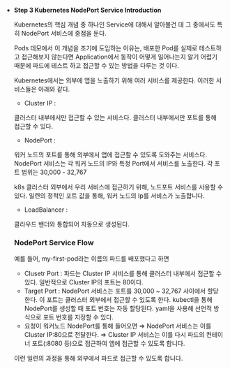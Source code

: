 - **Step 3 Kubernetes NodePort Service Introduction**
    
    
    Kubernetes의 핵심 개념 중 하나인 Service에 대해서 알아볼건 데 그 중에서도 특히 NodePort 서비스에 중점을 둔다.
    
    Pods 데모에서 이 개념을 조기에 도입하는 이유는, 배포한 Pod를 실제로 테스트하고 접근해보지 않는다면 Application에서 동작이 어떻게 일어나는지 알기 어렵기 때문에 파드에 테스트 하고 접근할 수 있는 방법을 다루는 것 이다.
    
    Kubernetes에서는 외부에 앱을 노출하기 위해 여러 서비스를 제공한다. 이러한 서비스들은 아래와 같다.
    
    - Cluster IP : 
    
    클러스터 내부에서만 접근할 수 있는 서비스다. 클러스터 내부에서만 포트를 통해 접근할 수 있다.
    
    - NodePort :
    
    워커 노드의 포트를 통해 외부에서 앱에 접근할 수 있도록 도와주는 서비스다. NodePort 서비스는 각 워커 노드의 IP와 특정 Port에서 서비스를 노출한다. 각 포트 범위는 30,000 - 32,767
    
    k8s 클러스터 외부에서 우리 서비스에 접근하기 위해, 노드포트 서비스를 사용할 수 있다. 일련의 정적인 포트 값을 통해, 워커 노드의 Ip를 서비스가 노출합니다.
    - LoadBalancer :
    
    클라우드 밴더와 통합되어 자동으로 생성된다.
    
    ### NodePort Service Flow
    
    예를 들어, my-first-pod라는 이름의 파드를 배포했다고 하면
    
    - Clusetr Port : 파드는 Cluster IP 서비스를 통해 클러스터 내부에서 접근할 수 있다. 일반적으로 Cluster IP의 포트는 80이다.
    - Target Port : NodePort 서비스는 포트를 30,000 ~ 32,767 사이에서 할당한다. 이 포트는 클러스터 외부에서 접근할 수 있도록 한다. kubectl을 통해 NodePort를 생성할 때 포트 번호는 자동 할당된다. yaml을 사용해 선언적 방식으로 포트 번호를 지정할 수 있다.
    - 요청이 워커노드 NodePort를 통해 들어오면 ⇒ NodePort 서비스는 이를 Cluster IP:80으로 전달한다. ⇒ Cluster IP 서비스는 이를 다시 파드의 컨테이너 포트(:8080 등)으로 접근하여 앱에 접근할 수 있도록 합니다.
    
    이런 일련의 과정을 통해 외부에서 파드로 접근할 수 있도록 합니다.